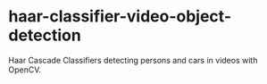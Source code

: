 # haar-classifier-video-object-detection
 Haar Cascade Classifiers detecting persons and cars in videos with OpenCV.
